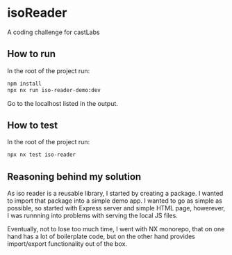 # isoReader

A coding challenge for castLabs

## How to run

In the root of the project run:

```bash
npm install
npx nx run iso-reader-demo:dev
```

Go to the localhost listed in the output.

## How to test

In the root of the project run:

```bash
npx nx test iso-reader
```

## Reasoning behind my solution

As iso reader is a reusable library, I started by creating a package. I wanted to import that package into a simple demo app. I wanted to go as simple as possible, so started with Express server and simple HTML page, howerever, I was runnning into problems with serving the local JS files. 

Eventually, not to lose too much time, I went with NX monorepo, that on one hand has a lot of boilerplate code, but on the other hand provides import/export functionality out of the box.
